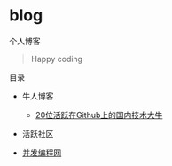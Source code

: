 # blog
个人博客

> Happy coding

目录
* 牛人博客

  * [20位活跃在Github上的国内技术大牛](https://github.com/wangyateng/blog/issues/1)
  
* 活跃社区

 * [并发编程网](http://ifeve.com/)
  
